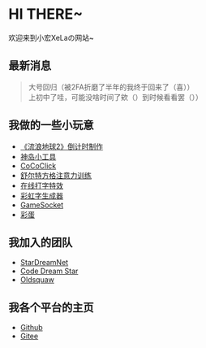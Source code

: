 # HI THERE~
欢迎来到小宏XeLaの网站~

## 最新消息
> 大号回归（被2FA折磨了半年的我终于回来了（喜））<br>
> 上初中了哇，可能没啥时间了欸（）到时候看看罢（））<br>

## 我做的一些小玩意
- [《流浪地球2》倒计时制作](/h5-wandering-earth)
- [神岛小工具](/box3)
- [CoCoClick](/coco-click)
- [舒尔特方格注意力训练](/schulte-grid-test)
- [在线打字特效](/typing-special-effects)
- [彩虹字生成器](/rainbow-word)
- [GameSocket](https://github.com/xiaohong2022/box3-game-socket)
- [彩蛋](/fooled)

## 我加入的团队
- [StarDreamNet](https://www.cloudroo.top)
- [Code Dream Star](https://code-dream-star.github.io)
- [Oldsquaw](https://gitee.com/oldsquaw)

## 我各个平台的主页
- [Github](https://github.com/xiaohong2022)
- [Gitee](https://gitee.com/Xiaohong2022)
